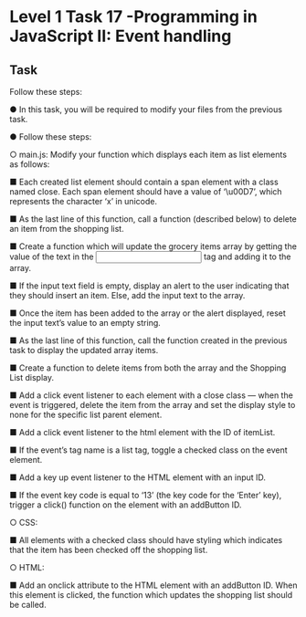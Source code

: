 # Level 1 Task 17 -Programming in JavaScript II: Event handling

## Task

Follow these steps:

● In this task, you will be required to modify your files from the previous task.

● Follow these steps:

○ main.js: Modify your function which displays each item as list elements as follows:

■ Each created list element should contain a span element with a class named close. Each span element should have a value of ‘\u00D7’, which represents the character ‘x’ in unicode.

■ As the last line of this function, call a function (described below) to delete an item from the shopping list.

■ Create a function which will update the grocery items array by getting the value of the text in the <input> tag and adding it to the array.

■ If the input text field is empty, display an alert to the user indicating that they should insert an item. Else, add the input text to the array.

■ Once the item has been added to the array or the alert displayed, reset the input text’s value to an empty string.

■ As the last line of this function, call the function created in the previous task to display the updated array items.

■ Create a function to delete items from both the array and the Shopping List display.

■ Add a click event listener to each <span> element with a close class — when the event is triggered, delete the item from the array and set the display style to none for the specific list parent element.

■ Add a click event listener to the html element with the ID of itemList.

■ If the event’s tag name is a list tag, toggle a checked class on the event element.

■ Add a key up event listener to the HTML element with an input ID.

■ If the event key code is equal to ‘13’ (the key code for the ‘Enter’ key), trigger a click() function on the element with an addButton ID.

○ CSS:

■ All elements with a checked class should have styling which indicates that the item has been checked off the shopping list.

○ HTML:

■ Add an onclick attribute to the HTML element with an addButton ID. When this element is clicked, the function which updates the shopping list should be called.